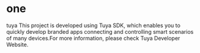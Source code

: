 # one
tuya
This project is developed using Tuya SDK, which enables you to quickly develop branded apps connecting and controlling smart scenarios of many devices.For more information, please check Tuya Developer Website.
